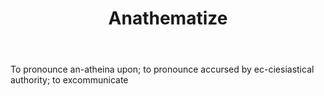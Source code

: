 ---
title: Anathematize
letter: A
permalink: "/definitions/bld-anathematize.html"
body: To pronounce an-atheina upon; to pronounce accursed by ec-ciesiastical authority;
  to excommunicate
published_at: '2018-07-07'
source: Black's Law Dictionary 2nd Ed (1910)
layout: post
---